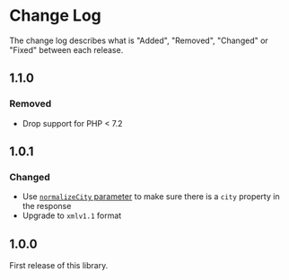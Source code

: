 # Change Log

The change log describes what is "Added", "Removed", "Changed" or "Fixed" between each release.

## 1.1.0

### Removed

- Drop support for PHP < 7.2

## 1.0.1

### Changed

- Use [`normalizeCity` parameter](https://locationiq.com/docs-html/index.html#locationiq-specific-parameters) to make sure there is a `city` property in the response
- Upgrade to `xmlv1.1` format

## 1.0.0

First release of this library. 
